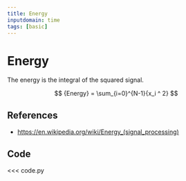```yaml
---
title: Energy
inputdomain: time
tags: [basic]
---
```


# Energy

The energy is the integral of the squared signal.

$$
{Energy} = \sum_{i=0}^{N-1}{x_i ^ 2}
$$

## References

- https://en.wikipedia.org/wiki/Energy_(signal_processing)

## Code

<<< code.py
